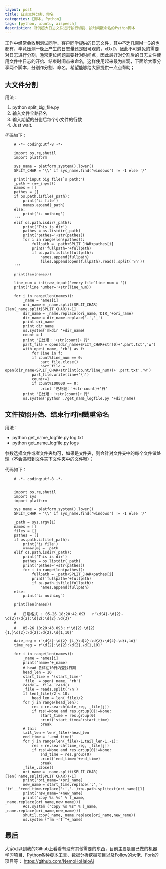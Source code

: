 ```yaml
---
layout: post
title: 日志文件分割、命名
categories: [脚本, Python]
tags: [python, ubuntu, aispeech]
description: 针对超大日志文件进行按行切割、按时间戳命名的Python脚本
---
```


工作中经常会收到测试同学、客户同学提供的日志文件，其中不乏几百M一G的也都有，毕竟压测一晚上产生的日志量还是很可观的，xDxD，因此不可避免的需要对日志进行分割，通常定位问题需要针对时间点，因此最好对分割后的日志文件使用文件中日志的开始、结束时间点来命名，这样使用起来最为直观，下面给大家分享两个脚本，分别作分割、命名，希望能够给大家提供一点点帮助；

## 大文件分割

用法：
1. python split_big_file.py
2. 输入文件全路径名
3. 输入期望的分割后每个小文件的行数
4. Just wait.

代码如下：

		# -*- coding:utf-8 -*-

		import os,re,shutil
		import platform

		sys_name = platform.system().lower()
		SPLIT_CHAR = '\\' if sys_name.find('windows') != -1 else '/'

		print('input big files`s path:')
		_path = raw_input()
		names = []
		pathes = []
		if os.path.isfile(_path):
			print('is file')
			names.append(_path)
		else:
			print('is nothing')
		'''
		elif os.path.isdir(_path):
			print('This is dir')
			pathes = os.listdir(_path)
			print('pathes='+str(pathes))
			for i in range(len(pathes)):
				fullpath = _path+SPLIT_CHAR+pathes[i]
				print('fullpath='+fullpath)
				if os.path.isfile(fullpath):
					names.append(fullpath)
					files.append(open(fullpath).read().split('\n'))
		'''
			
		print(len(names))

		line_num = int(raw_input('every file`line num = '))
		print('line number='+str(line_num))

		for i in range(len(names)):
			_name = names[i]
			ori_name = _name.split(SPLIT_CHAR)[len(_name.split(SPLIT_CHAR))-1]
			dir_name = _name.replace(ori_name,'DIR_'+ori_name)
			dir_name = dir_name.replace('.','_')
			print ori_name
			print dir_name
			os.system('mkdir '+dir_name)
			count = 1
			print '已处理：'+str(count)+'行'
			part_file = open(dir_name+SPLIT_CHAR+str(0)+'.part.txt','w')
			with open(_name, 'rb') as f:
			    for line in f:
				if count%line_num == 0:
				    part_file.close()
				    part_file = open(dir_name+SPLIT_CHAR+str(int(count/line_num))+'.part.txt','w')
				part_file.write(line+'\n')
				count+=1
				if count%100000 == 0:
				    print '已处理：'+str(count)+'行'
			print '已处理：'+str(count)+'行'
			os.system('python ./get_name_logfile.py '+dir_name)

## 文件按照开始、结束行时间戳重命名

用法：
- python get_name_logfile.py log.txt
- python get_name_logfile.py logs

参数选择文件或者文件夹均可，如果是文件夹，则会针对文件夹中的每个文件做处理（不会递归到文件夹下文件夹中的文件哦）；

代码如下：

		# -*- coding:utf-8 -*-


		import os,re,shutil
		import sys
		import platform

		sys_name = platform.system().lower()
		SPLIT_CHAR = '\\' if sys_name.find('windows') != -1 else '/'

		_path = sys.argv[1]
		names = []
		files = []
		pathes = []
		if os.path.isfile(_path):
			print('is file')
			names[0] = _path
		elif os.path.isdir(_path):
			print('This is dir')
			pathes = os.listdir(_path)
			print('pathes='+str(pathes))
			for i in range(len(pathes)):
				fullpath = _path+SPLIT_CHAR+pathes[i]
				print('fullpath='+fullpath)
				if os.path.isfile(fullpath):
					names.append(fullpath)
		else:
			print('is nothing')
			
		print(len(names))

		#	日期格式 ： 05-26 18:20:42.093	r'\d{4}-\d{2}-\d{2}T\d{2}:\d{2}:\d{2}.\d{3}'
		#	
		#	05-26 18:20:43.093：r'\d{2}-\d{2} {1,}\d{2}:\d{2}:\d{2}.\d{1,10}'

		date_reg = r'\d{2}-\d{2} {1,}\d{2}:\d{2}:\d{2}.\d{1,10}'
		time_reg = r'\d{2}:\d{2}:\d{2}.\d{1,10}'

		for i in range(len(names)):
			_name = names[i]
			print('name='+_name)
			# head 尝试在10行内查找日期
			head_len = 10
			start_time = '(start_time-'
			_file_ = open(_name, 'rb')
			reads = _file_.read()
			_file = reads.split('\n')
			if len(_file)/2 < 10:
				head_len = len(_file)/2
			for j in range(head_len):
				res = re.search(date_reg, _file[j])
				if res!=None and res.group(0)!=None:
					start_time = res.group(0)
					print('start_time='+start_time)
					break
			# tail
			tail_len = len(_file)-head_len
			end_time = '-end_time)'
			for j in range(len(_file)-1,tail_len-1,-1):
				res = re.search(time_reg, _file[j])
				if res!=None and res.group(0)!=None:
					end_time = res.group(0)
					print('end_time='+end_time)
					break
			_file_.close()
			ori_name = _name.split(SPLIT_CHAR)[len(_name.split(SPLIT_CHAR))-1]
			print('ori_name='+ori_name)
			new_name = start_time.replace(':','-')+'__'+end_time.replace(':','-')+os.path.splitext(ori_name)[1]
			print('new_name='+new_name)
			print("copy %s %s" % (_name, _name.replace(ori_name,new_name)))
			#os.system ("copy %s %s" % (_name, _name.replace(ori_name,new_name)))
			shutil.copy(_name,_name.replace(ori_name,new_name))
			os.system ("rm -rf "+_name)

## 最后

大家可以到我的Github上看看有没有其他需要的东西，目前主要是自己做的机器学习项目、Python各种脚本工具、数据分析挖掘项目以及Follow的大佬、Fork的项目等：
https://github.com/NemoHoHaloAi

